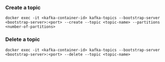 ### Create a topic
~~~
docker exec -it <kafka-container-id> kafka-topics --bootstrap-server <bootstrap-server>:<port> --create --topic <topic-name> --partitions <number-of-partitions>
~~~
### Delete a topic
~~~
docker exec -it <kafka-container-id> kafka-topics --bootstrap-server <bootstrap-server>:<port> --delete --topic <topic-name>
~~~
